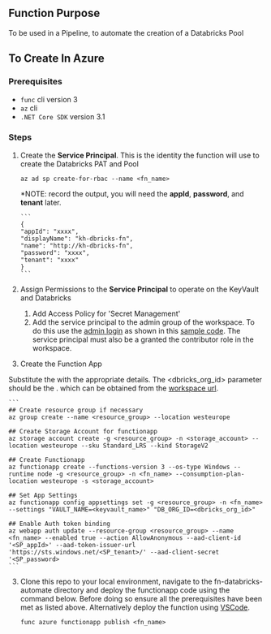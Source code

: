 

##  Function Purpose

To be used in a Pipeline, to automate the creation of a Databricks Pool


##  To Create In Azure

### Prerequisites

 * `func` cli version 3
 * `az` cli
 * `.NET Core SDK` version 3.1

### Steps

 1. Create the __Service Principal__.   This is the identity the function will use to create the Databricks PAT and Pool
 
    ```
    az ad sp create-for-rbac --name <fn_name>
    ```

    *NOTE: record the output, you will need the __appId__, __password__, and __tenant__ later.
    
        ```
        {
        "appId": "xxxx",
        "displayName": "kh-dbricks-fn",
        "name": "http://kh-dbricks-fn",
        "password": "xxxx",
        "tenant": "xxxx"
        }
        ```

2.  Assign Permissions to the __Service Principal__ to operate on the KeyVault and Databricks

    1. Add Access Policy for 'Secret Management' 
    2. Add the service principal to the admin group of the workspace. To do this use the [admin login](https://docs.microsoft.com/en-us/azure/databricks/dev-tools/api/latest/aad/service-prin-aad-token#admin-user-login) as shown in this [sample code](https://github.com/hurtn/databricks/blob/master/Add-Service-Principal-to-Workspace-Admin-Login.ipynb). The service principal must also be a granted the contributor role in the workspace.

2.  Create the Function App

Substitute the <tokens> with the appropriate details. The <dbricks_org_id> parameter should be the <workspace-id>.<random-number> which can be obtained from the [workspace url](https://docs.microsoft.com/en-us/azure/databricks/workspace/workspace-details#--workspace-instance-names-urls-and-ids). 

    ```
    ## Create resource group if necessary
    az group create --name <resource_group> --location westeurope
    
    ## Create Storage Account for functionapp
    az storage account create -g <resource_group> -n <storage_account> --location westeurope --sku Standard_LRS --kind StorageV2
    
    ## Create Functionapp
    az functionapp create --functions-version 3 --os-type Windows --runtime node -g <resource_group> -n <fn_name> --consumption-plan-location westeurope -s <storage_account>

    ## Set App Settings
    az functionapp config appsettings set -g <resource_group> -n <fn_name> --settings "VAULT_NAME=<keyvault_name>" "DB_ORG_ID=<dbricks_org_id>"

    ## Enable Auth token binding
    az webapp auth update --resource-group <resource_group> --name <fn_name> --enabled true --action AllowAnonymous --aad-client-id '<SP_appId>' --aad-token-issuer-url 'https://sts.windows.net/<SP_tenant>/' --aad-client-secret '<SP_password>
    ```

3. Clone this repo to your local environment, navigate to the fn-databricks-automate directory and deploy the functionapp code using the command below. Before doing so ensure all the prerequisites have been met as listed above. Alternatively deploy the function using [VSCode](https://docs.microsoft.com/en-us/azure/azure-functions/functions-develop-vs-code?tabs=csharp).

    ```
    func azure functionapp publish <fn_name>
    ```
